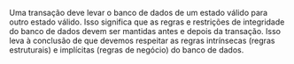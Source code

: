 Uma transação deve levar o banco de dados de um estado válido para outro estado válido. Isso significa que as regras e restrições de integridade do banco de dados devem ser mantidas antes e depois da transação. Isso leva à conclusão de que devemos respeitar as regras intrínsecas (regras estruturais) e implícitas (regras de negócio) do banco de dados. 